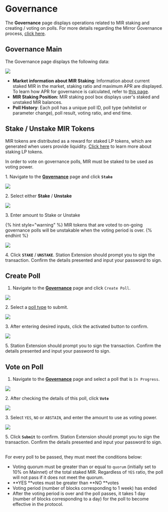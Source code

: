 # Governance

The **Governance** page displays operations related to MIR staking and creating / voting on polls. For more details regarding the Mirror Governance process, [click here](../../protocol/governance/).

## Governance Main

The Governance page displays the following data:

![](<../../.gitbook/assets/image (182).png>)

* **Market information about MIR Staking**: Information about current staked MIR in the market,  staking ratio and maximum APR are displayed. To learn how APR for governance is calculated, refer to [this page](../../protocol/mirror-token-mir.md#mir-staking-rewards).
* **MIR Staking Position:** MIR staking pool box displays user's staked and unstaked MIR balances.&#x20;
* **Poll History**: Each poll has a unique poll ID, poll type (whitelist or parameter change), poll result, voting ratio, and end time.

## Stake / Unstake MIR Tokens

MIR tokens are distributed as a reward for staked LP tokens, which are generated when users provide liquidity. [Click here](../../protocol/staking-tokens-lp-and-slp.md#lp-tokens) to learn more about staking LP tokens.

In order to vote on governance polls, MIR must be staked to be used as voting power.

1\. Navigate to the [**Governance**](https://terra.mirror.finance/gov) page and click **`Stake`**

![](<../../.gitbook/assets/image (130).png>)

2\. Select either **Stake** / **Unstake**

![](<../../.gitbook/assets/image (148).png>)

3\. Enter amount to Stake or Unstake

{% hint style="warning" %}
MIR tokens that are voted to on-going governance polls will be unstakable when the voting period is over.
{% endhint %}

![](<../../.gitbook/assets/image (131).png>)

4\. Click **`STAKE`** / **`UNSTAKE`**. Station Extension should prompt you to sign the transaction. Confirm the details presented and input your password to sign.

## Create Poll

1. Navigate to the [**Governance**](https://terra.mirror.finance/gov) page and click `Create Poll`.

![](<../../.gitbook/assets/image (205).png>)

2\. Select a [poll type](../../protocol/governance/proposal-types.md) to submit.

![](<../../.gitbook/assets/image (132).png>)

3\. After entering desired inputs, click the activated button to confirm.&#x20;

![](<../../.gitbook/assets/image (147).png>)

5\. Station Extension should prompt you to sign the transaction. Confirm the details presented and input your password to sign.

## Vote on Poll

1. Navigate to the [**Governance**](https://terra.mirror.finance/gov) page and select a poll that is `In Progress`.

![](<../../.gitbook/assets/image (196).png>)

2\. After checking the details of this poll, click **`Vote`**

![](<../../.gitbook/assets/image (204).png>)

3\. Select `YES`, `NO` or `ABSTAIN`, and enter the amount to use as voting power.

![](<../../.gitbook/assets/image (154).png>)

5\. Click **`Submit`** to confirm. Station Extension should prompt you to sign the transaction. Confirm the details presented and input your password to sign.

##

&#x20;For every poll to be passed, they must meet the conditions below:

* Voting quorum must be greater than or equal to `quorum` (initially set to 10% on Mainnet) of the total staked MIR. Regardless of `YES` ratio, the poll will not pass if it does not meet the quorum.&#x20;
* **YES **votes must be greater than **NO **votes
* Voting period (number of blocks corresponding to 1 week) has ended
* After the voting period is over and the poll passes, it takes 1 day (number of blocks corresponding to a day) for the poll to become effective in the protocol.
